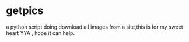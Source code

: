 # getpics
a python script doing download all images from a site,this is  for my sweet heart  YYA , hope it can help.
